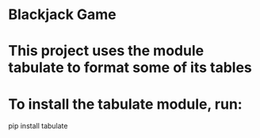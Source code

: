 # Blackjack Game
# This project uses the module tabulate to format some of its tables

# To install the tabulate module, run:
pip install tabulate
